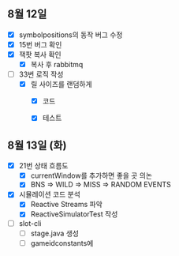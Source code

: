 
## 8월 12일

- [x] symbolpositions의 동작 버그 수정
- [x] 15번 버그 확인
- [x] 잭팟 복사 확인
	- [x] 복사 후 rabbitmq
- [ ] 33번 로직 작성
	- [x] 릴 사이즈를 랜덤하게
		- [x] 코드
		- [x] 테스트


## 8월 13일 (화)

- [x] 21번 상태 흐름도
	- [x] currentWindow를 추가하면 좋을 곳 의논
	- [x] BNS => WILD => MISS => RANDOM EVENTS
- [x] 시뮬레이션 코드 분석
	- [x] Reactive Streams 파악
	- [x] ReactiveSimulatorTest 작성
- [ ] slot-cli
	- [ ] stage.java 생성
	- [ ] gameidconstants에 